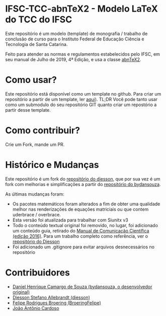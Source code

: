 # IFSC-TCC-abnTeX2 - Modelo LaTeX do TCC do IFSC

Este repositório é um modelo (template) de monografia / trabalho de conclusão
de curso para o Instituto Federal de Educação Ciência e Tecnologia de Santa Catarina.

Feito para atender as normas e regulamentos estabelecidos pelo IFSC, em seu manual 
de Julho de 2019, 4ª Edição, e usa a classe [abnTeX2](https://github.com/abntex/abntex2).

# Como usar?
Este repositório está disponível como um template no github. Para criar um 
repositório a partir de um template, ler [aqui](https://docs.github.com/pt/github/creating-cloning-and-archiving-repositories/creating-a-repository-on-github/creating-a-repository-from-a-template)).
TL;DR Você pode tanto usar como um submodulo do seu repositório GIT quanto criar um
repostório a partir desse template.

# Como contribuir?
Crie um Fork, mande um PR.

# Histórico e Mudanças
Este repositório é um fork do [repositório do diesson](https://github.com/diesson/Modelo-de-TCC-Engenharia-eletronica), 
que por sua vez é um fork com melhorias e simplificações a partir do 
[repositório do bydansouza](https://github.com/bydansouza/ifscTCC). 

As últimas mudanças foram:
 * Os pacotes matemáticos foram alterados a fim de obter uma qualidade melhor
   nas renderizações de equações matriciais ou que contem uderbrace / overbrace.
 * Esta versão foi atualizada para trabalhar com Siunitx v3
 * Todo o conteúdo textual original foi removido, no lugar, foi adicionado um
 conteúdo guia, retirado do [Manual de Comunicação Científica (edição 2016)](https://www.ifsc.edu.br/documents/30725/188971/IFSC_manual_comunicacao_cientifica_maio_2016.pdf/58c017ce-c9e1-e36f-03b7-ea26b58f7d97). 
   Para um trabalho completo como referência, ver o [repositório do Diesson](https://github.com/diesson/Modelo-de-TCC-Engenharia-eletronica)
 * Foi adicionado um .gitignore para evitar arquivos desnecessários no repositório

# Contribuidores
 * [Daniel Henrique Camargo de Souza (bydansouza, o desenvolvedor original)](https://github.com/bydansouza)
 * [Diesson Stefano Allebrandt (diesson)](https://github.com/diesson)
 * [Felipe Rodrigues Broering (BroeringFelipe)](https://github.com/BroeringFelipe)
 * [João Antônio Cardoso](https://github.com/joaoanoniocardoso)

